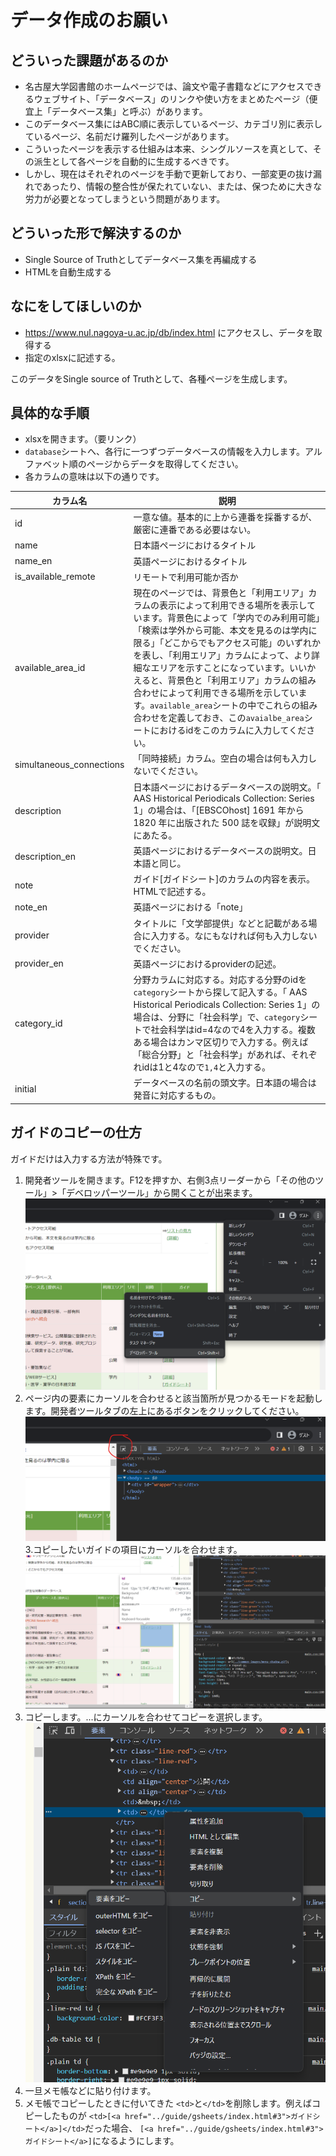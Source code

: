 # データ作成のお願い

## どういった課題があるのか

- 名古屋大学図書館のホームページでは、論文や電子書籍などにアクセスできるウェブサイト、「データベース」のリンクや使い方をまとめたページ（便宜上「データベース集」と呼ぶ）があります。
- このデータベース集にはABC順に表示しているページ、カテゴリ別に表示しているページ、名前だけ羅列したページがあります。
- こういったページを表示する仕組みは本来、シングルソースを真として、その派生として各ページを自動的に生成するべきです。
- しかし、現在はそれぞれのページを手動で更新しており、一部変更の抜け漏れであったり、情報の整合性が保たれていない、または、保つために大きな労力が必要となってしまうという問題があります。

## どういった形で解決するのか

- Single Source of Truthとしてデータベース集を再編成する
- HTMLを自動生成する

## なにをしてほしいのか

- https://www.nul.nagoya-u.ac.jp/db/index.html にアクセスし、データを取得する
- 指定のxlsxに記述する。

このデータをSingle source of Truthとして、各種ページを生成します。

## 具体的な手順

- xlsxを開きます。（要リンク）
- `database`シートへ、各行に一つずつデータベースの情報を入力します。アルファベット順のページからデータを取得してください。
- 各カラムの意味は以下の通りです。

|カラム名|説明|
|-|-|
|id|一意な値。基本的に上から連番を採番するが、厳密に連番である必要はない。|
|name|日本語ページにおけるタイトル|
|name_en|英語ページにおけるタイトル|
|is_available_remote|リモートで利用可能か否か|
|available_area_id|現在のページでは、背景色と「利用エリア」カラムの表示によって利用できる場所を表示しています。背景色によって「学内でのみ利用可能」「検索は学外から可能、本文を見るのは学内に限る」「どこからでもアクセス可能」のいずれかを表し、「利用エリア」カラムによって、より詳細なエリアを示すことになっています。いいかえると、背景色と「利用エリア」カラムの組み合わせによって利用できる場所を示しています。`available_area`シートの中でこれらの組み合わせを定義しておき、この`avaialbe_area`シートにおけるidをこのカラムに入力してください。|
|simultaneous_connections|「同時接続」カラム。空白の場合は何も入力しないでください。|
|description|日本語ページにおけるデータベースの説明文。「	AAS Historical Periodicals Collection: Series 1」の場合は、「[EBSCOhost] 1691 年から 1820 年に出版された 500 誌を収録」が説明文にあたる。|
|description_en|英語ページにおけるデータベースの説明文。日本語と同じ。|
|note|ガイド[ガイドシート]のカラムの内容を表示。HTMLで記述する。|
|note_en|英語ページにおける「note」|
|provider|タイトルに「文学部提供」などと記載がある場合に入力する。なにもなければ何も入力しないでください。|
|provider_en|英語ページにおけるproviderの記述。|
|category_id|分野カラムに対応する。対応する分野のidを`category`シートから探して記入する。「	AAS Historical Periodicals Collection: Series 1」の場合は、分野に「社会科学」で、`category`シートで社会科学はid=4なので4を入力する。複数ある場合はカンマ区切りで入力する。例えば「総合分野」と「社会科学」があれば、それぞれidは1と4なので`1,4`と入力する。|
|initial|データベースの名前の頭文字。日本語の場合は発音に対応するもの。|

## ガイドのコピーの仕方

ガイドだけは入力する方法が特殊です。

1. 開発者ツールを開きます。F12を押すか、右側3点リーダーから「その他のツール」>「デベロッパーツール」から開くことが出来ます。![三点リーダーから開いている様子を見せる](open_developer_tools.png)
2. ページ内の要素にカーソルを合わせると該当箇所が見つかるモードを起動します。開発者ツールタブの左上にあるボタンをクリックしてください。![左上カーソルマークにカーソルを合わせている画像](select_selecter.png)
3.コピーしたいガイドの項目にカーソルを合わせます。![](select_td.png)
1. コピーします。<td>...</td>にカーソルを合わせてコピーを選択します。![](copy_td_element.png)
2. 一旦メモ帳などに貼り付けます。
3. メモ帳でコピーしたときに付いてきた `<td>`と`</td>`を削除します。例えばコピーしたものが `<td>[<a href="../guide/gsheets/index.html#3">ガイドシート</a>]</td>`だった場合、 `[<a href="../guide/gsheets/index.html#3">ガイドシート</a>]`になるようにします。
